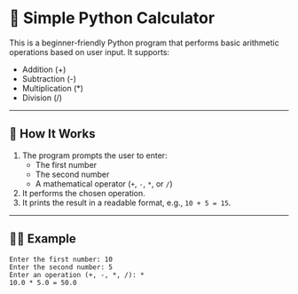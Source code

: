 # 🧮 Simple Python Calculator

This is a beginner-friendly Python program that performs basic arithmetic operations based on user input. It supports:

- Addition (+)
- Subtraction (-)
- Multiplication (*)
- Division (/)

---

## 🚀 How It Works

1. The program prompts the user to enter:
   - The first number
   - The second number
   - A mathematical operator (`+`, `-`, `*`, or `/`)
2. It performs the chosen operation.
3. It prints the result in a readable format, e.g., `10 + 5 = 15`.

---

## 🧑‍💻 Example

```text
Enter the first number: 10
Enter the second number: 5
Enter an operation (+, -, *, /): *
10.0 * 5.0 = 50.0
